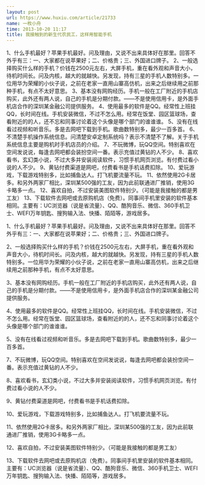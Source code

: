 ```yaml
---
layout: post
url: https://www.huxiu.com/article/21733
name: 一枚小舟
time: 2013-10-20 11:17
title: 我接触到的新生代农民工，这样用智能手机
---
```

1、什么手机最好？苹果手机最好。问及理由，又说不出来具体好在那里。回答不外乎有三：一、大家都在说苹果好；二、价格贵；三、外国进口牌子。 2、一般选择购买什么样的手机？价钱在2500元左右，大屏手机，重在看外观和声音大小，待机时间长。问及内核，越大的就越快。另发现，持有三星的手机人数特别多。一位用华为荣耀的小伙子说，之前在老家一直用山寨高仿机，出来之后继续用之前那种手机，有点不太好意思。 3、基本没有网购经历。手机一般在工厂附近的手机店购买，此外还有两人说，自己的手机是分期付款。——不是使用信用卡，是外面手机店合作的深圳某金融公司提供服务。 4、使用最多的软件是QQ。经常性上班挂QQ，长时间在线。手机安装微信，不过不怎么用。经常在饭堂、园区篮球场，查看附近的的人，还不忘和同事讨论着这个头像是哪个部门的谁谁谁。 5、没有在线看过视频和听音乐。多是去网吧下载到手机。歌曲数特别多，最少一百多首。 6、不清楚手机操作系统信息。问清楚安卓定制系统吗？表示不清楚不了解。关于手机系统信息主要是购机时手机店员的介绍。 7、不玩微博，玩QQ空间。特别喜欢在空间发说说，每逢去网吧都会装扮空间一番。表示充值过黄钻的人不少。 8、喜欢看书，玄幻类小说，不过大多并安装阅读软件，习惯手机网页浏览。有付费过看小说的人不少。 9、黄钻付费渠道是网吧，付费看书是手机话费扣除。 10、爱玩游戏，下载游戏特别多，比如捕鱼达人。打飞机要流量不玩。 11、依然使用2G卡居多。和另外两家厂相比，深圳某500强的工友，因为此前联通进厂推销，使用3G卡略多一点。 12、喜欢自拍，不过安装美图软件特别少。（可能是我接触的都是男工友） 13、下载软件去网吧或去原购机店（免费）。同事间手机里安装的软件基本相同。主要有：UC浏览器（说是省流量）、QQ、酷狗音乐、微信、360手机卫士、WEFI万年钥匙、搜狗输入法、快播、陌陌等，游戏居多。

1、什么手机最好？苹果手机最好。问及理由，又说不出来具体好在那里。回答不外乎有三：一、大家都在说苹果好；二、价格贵；三、外国进口牌子。

2、一般选择购买什么样的手机？价钱在2500元左右，大屏手机，重在看外观和声音大小，待机时间长。问及内核，越大的就越快。另发现，持有三星的手机人数特别多。一位用华为荣耀的小伙子说，之前在老家一直用山寨高仿机，出来之后继续用之前那种手机，有点不太好意思。

3、基本没有网购经历。手机一般在工厂附近的手机店购买，此外还有两人说，自己的手机是分期付款。——不是使用信用卡，是外面手机店合作的深圳某金融公司提供服务。

4、使用最多的软件是QQ。经常性上班挂QQ，长时间在线。手机安装微信，不过不怎么用。经常在饭堂、园区篮球场，查看附近的的人，还不忘和同事讨论着这个头像是哪个部门的谁谁谁。

5、没有在线看过视频和听音乐。多是去网吧下载到手机。歌曲数特别多，最少一百多首。

7、不玩微博，玩QQ空间。特别喜欢在空间发说说，每逢去网吧都会装扮空间一番。表示充值过黄钻的人不少。

8、喜欢看书，玄幻类小说，不过大多并安装阅读软件，习惯手机网页浏览。有付费过看小说的人不少。

9、黄钻付费渠道是网吧，付费看书是手机话费扣除。

10、爱玩游戏，下载游戏特别多，比如捕鱼达人。打飞机要流量不玩。

11、依然使用2G卡居多。和另外两家厂相比，深圳某500强的工友，因为此前联通进厂推销，使用3G卡略多一点。

12、喜欢自拍，不过安装美图软件特别少。（可能是我接触的都是男工友）

13、下载软件去网吧或去原购机店（免费）。同事间手机里安装的软件基本相同。主要有：UC浏览器（说是省流量）、QQ、酷狗音乐、微信、360手机卫士、WEFI万年钥匙、搜狗输入法、快播、陌陌等，游戏居多。

